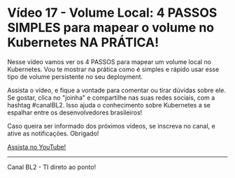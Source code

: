 # Vídeo 17 - Volume Local: 4 PASSOS SIMPLES para mapear o volume no Kubernetes NA PRÁTICA!

Nesse vídeo vamos ver os 4 PASSOS para mapear um volume local no Kubernetes. Vou te mostrar na prática como é simples e rápido usar esse tipo de volume persistente no seu deployment.

Assista o vídeo, e fique a vontade para comentar ou tirar dúvidas sobre ele. Se gostar, clica no "joinha" e compartilhe nas suas redes sociais, com a hashtag #canalBL2. Isso ajuda o conhecimento sobre Kubernetes a se espalhar entre os desenvolvedores brasileiros!

Caso queira ser informado dos próximos vídeos, se inscreva no canal, e ative as notificações. Obrigado!

[Assista no YouTube!](https://youtu.be/i0BTgBn2nnQ)

---
Canal BL2  - TI direto ao ponto!